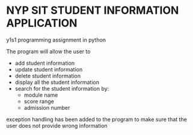# NYP SIT STUDENT INFORMATION APPLICATION
y1s1 programming assignment in python

The program will allow the user to 
- add student information 
- update student information 
- delete student information 
- display all the student information
- search for the student information by:    
  - module name
  - score range 
  - admission number

exception handling has been added to the program to make sure that the user does not provide wrong information
